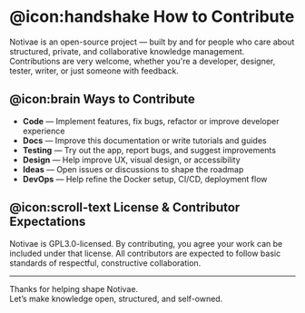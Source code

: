 # @icon:handshake How to Contribute

Notivae is an open-source project — built by and for people who care about structured, private, and collaborative knowledge management. Contributions are very welcome, whether you're a developer, designer, tester, writer, or just someone with feedback.

## @icon:brain Ways to Contribute

- **Code** — Implement features, fix bugs, refactor or improve developer experience
- **Docs** — Improve this documentation or write tutorials and guides
- **Testing** — Try out the app, report bugs, and suggest improvements
- **Design** — Help improve UX, visual design, or accessibility
- **Ideas** — Open issues or discussions to shape the roadmap
- **DevOps** — Help refine the Docker setup, CI/CD, deployment flow

## @icon:scroll-text License & Contributor Expectations

Notivae is GPL3.0-licensed. By contributing, you agree your work can be included under that license. All contributors are expected to follow basic standards of respectful, constructive collaboration.

---

Thanks for helping shape Notivae.  
Let’s make knowledge open, structured, and self-owned.
